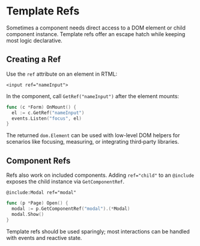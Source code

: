 # Template Refs

Sometimes a component needs direct access to a DOM element or child component instance. Template refs offer an escape hatch while keeping most logic declarative.

## Creating a Ref

Use the `ref` attribute on an element in RTML:

```rtml
<input ref="nameInput">
```

In the component, call `GetRef("nameInput")` after the element mounts:

```go
func (c *Form) OnMount() {
  el := c.GetRef("nameInput")
  events.Listen("focus", el)
}
```

The returned `dom.Element` can be used with low-level DOM helpers for scenarios like focusing, measuring, or integrating third‑party libraries.

## Component Refs

Refs also work on included components. Adding `ref="child"` to an `@include` exposes the child instance via `GetComponentRef`.

```rtml
@include:Modal ref="modal"
```

```go
func (p *Page) Open() {
  modal := p.GetComponentRef("modal").(*Modal)
  modal.Show()
}
```

Template refs should be used sparingly; most interactions can be handled with events and reactive state.
